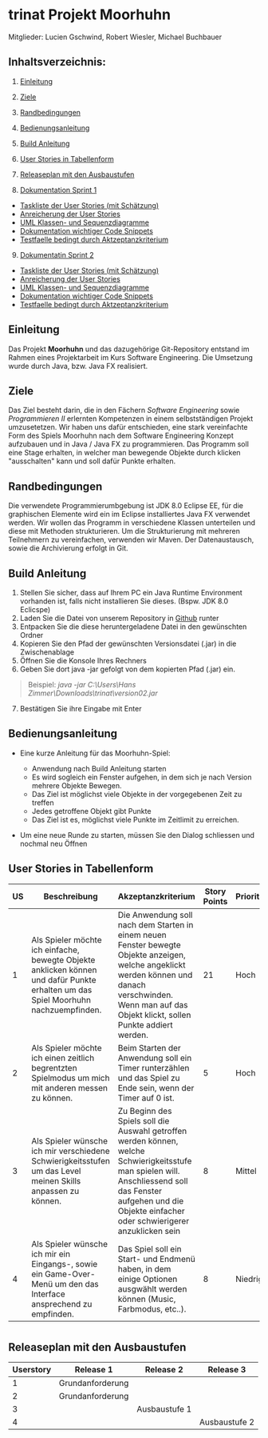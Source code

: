 # trinat Projekt Moorhuhn

Mitglieder: Lucien Gschwind, Robert Wiesler, Michael Buchbauer

## Inhaltsverzeichnis:

1. [Einleitung]()

2. [Ziele]()

3. [Randbedingungen]()

4. [Bedienungsanleitung]()

5. [Build Anleitung]() 

6. [User Stories in Tabellenform]()

7. [Releaseplan mit den Ausbaustufen]()

8. [Dokumentation Sprint 1]()
- [Taskliste der User Stories (mit Schätzung)]()
- [Anreicherung der User Stories]()
- [UML Klassen- und Sequenzdiagramme]()
- [Dokumentation wichtiger Code Snippets]()
- [Testfaelle bedingt durch Aktzeptanzkriterium]()

9. [Dokumentatin Sprint 2]()
- [Taskliste der User Stories (mit Schätzung)]()
- [Anreicherung der User Stories]()
- [UML Klassen- und Sequenzdiagramme]()
- [Dokumentation wichtiger Code Snippets]()
- [Testfaelle bedingt durch Aktzeptanzkriterium]()


## Einleitung
Das Projekt **Moorhuhn** und das dazugehörige Git-Repository entstand im Rahmen eines Projektarbeit im Kurs Software Engineering. Die Umsetzung wurde durch Java, bzw. Java FX realisiert. 

## Ziele
Das Ziel besteht darin, die in den Fächern _Software Engineering_ sowie _Programmieren II_ erlernten Kompetenzen in einem selbstständigen Projekt umzusetetzen. Wir haben uns dafür entschieden, eine stark vereinfachte Form des Spiels Moorhuhn nach dem Software Engineering Konzept aufzubauen und in Java / Java FX zu programmieren.
Das Programm soll eine Stage erhalten, in welcher man bewegende Objekte durch klicken "ausschalten" kann und soll dafür Punkte erhalten.

## Randbedingungen 
Die verwendete Programmierumbgebung ist JDK 8.0 Eclipse EE, für die graphischen Elemente wird ein im Eclipse installiertes Java FX verwendet werden. Wir wollen das Programm in verschiedene Klassen unterteilen und diese mit Methoden strukturieren. Um die Strukturierung mit mehreren Teilnehmern zu vereinfachen, verwenden wir Maven. Der Datenaustausch, sowie die Archivierung erfolgt in Git.

## Build Anleitung
1. Stellen Sie sicher, dass auf Ihrem PC ein Java Runtime Environment vorhanden ist, falls nicht installieren Sie dieses. (Bspw. JDK 8.0 Eclicspe)
2. Laden Sie die Datei von unserem Repository in [Github](https://github.com/wegwerfWindbreaker/trinat/blob/master) runter
3. Entpacken Sie die diese heruntergeladene Datei in den gewünschten Ordner
4. Kopieren Sie den Pfad der gewünschten Versionsdatei (.jar) in die Zwischenablage
5. Öffnen Sie die Konsole Ihres Rechners
6. Geben Sie dort java -jar gefolgt von dem kopierten Pfad (.jar) ein. 
> Beispiel: *java -jar C:\Users\Hans Zimmer\Downloads\trinat\version02.jar*
7. Bestätigen Sie ihre Eingabe mit Enter
         
## Bedienungsanleitung
  * Eine kurze Anleitung für das Moorhuhn-Spiel:

    - Anwendung nach Build Anleitung starten
    - Es wird sogleich ein Fenster aufgehen, in dem sich je nach Version mehrere Objekte Bewegen. 
    - Das Ziel ist möglichst viele Objekte in der vorgegebenen Zeit zu treffen
    - Jedes getroffene Objekt gibt Punkte
    - Das Ziel ist es, möglichst viele Punkte im Zeitlimit zu erreichen.
* Um eine neue Runde zu starten, müssen Sie den Dialog schliessen und nochmal neu Öffnen

## User Stories in Tabellenform

|   US     | Beschreibung                     |                   Akzeptanzkriterium             | Story Points | Priorität |
|----------|----------------------------------|--------------------------------------------------|--------------|-----------|
|   1   | Als Spieler möchte ich einfache, bewegte Objekte anklicken können und dafür Punkte erhalten um das Spiel Moorhuhn nachzuempfinden. |  Die Anwendung soll nach dem Starten in einem neuen Fenster bewegte Objekte anzeigen, welche angeklickt werden können und danach verschwinden. Wenn man auf das Objekt klickt, sollen Punkte addiert werden.            |   21           |   Hoch        |
|   2   | Als Spieler möchte ich einen zeitlich begrentzten Spielmodus um mich mit anderen messen zu können.                                          |  Beim Starten der Anwendung soll ein Timer runterzählen und das Spiel zu Ende sein, wenn der Timer auf 0 ist.            |   5           |   Hoch        |
|   3   | Als Spieler wünsche ich mir verschiedene Schwierigkeitsstufen um das Level meinen Skills anpassen zu können.                                |  Zu Beginn des Spiels soll die Auswahl getroffen werden können, welche Schwierigkeitsstufe man spielen will. Anschliessend soll das Fenster aufgehen und die Objekte einfacher oder schwierigerer anzuklicken sein         |  8            |   Mittel        |
| 4  | Als Spieler wünsche ich mir ein Eingangs-, sowie ein Game-Over-Menü um den das Interface ansprechend zu empfinden. | Das Spiel soll ein Start- und Endmenü haben, in dem einige Optionen ausgwählt werden können (Music, Farbmodus, etc..). | 8  | Niedrig|

#

## Releaseplan mit den Ausbaustufen
| Userstory | Release 1 | Release 2 | Release 3 |
|-----------|-----------|-----------|-----------|
| 1 | Grundanforderung |  |  |
| 2 | Grundanforderung |  |  |
| 3 |  | Ausbaustufe 1 |  |
| 4 |  |  |  Ausbaustufe 2 |
